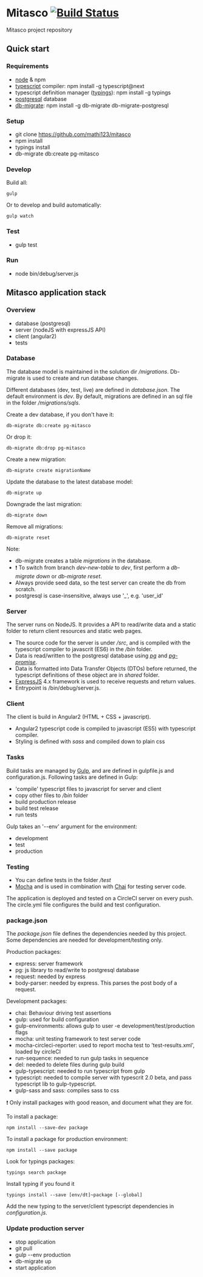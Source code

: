# Mitasco [![Build Status](https://travis-ci.com/mathi123/mitasco.svg?token=higJw8z1ADo9Wsy5x1nX&branch=master)](https://travis-ci.com/mathi123/mitasco)

Mitasco project repository

## Quick start
### Requirements
- [node](https://nodejs.org/en/) & npm
- [typescript](http://www.typescriptlang.org/) compiler: npm install -g typescript@next
- typescript definition manager ([typings](https://github.com/typings/typings)): npm install -g typings
- [postgresql](https://www.postgresql.org/) database
- [db-migrate](https://db-migrate.readthedocs.io/en/latest/): npm install -g db-migrate db-migrate-postgresql

### Setup
- git clone https://github.com/mathi123/mitasco
- npm install
- typings install
- db-migrate db:create pg-mitasco

### Develop
Build all:

    gulp
Or to develop and build automatically: 

    gulp watch

### Test
- gulp test

### Run
- node bin/debug/server.js

## Mitasco application stack
### Overview
- database (postgresql)
- server (nodeJS with expressJS API)
- client (angular2)
- tests

### Database
The database model is maintained in the solution dir */migrations*. Db-migrate is used to create and run database changes.

Different databases (dev, test, live) are defined in *database.json*. The default environment is *dev*.
By default, migrations are defined in an sql file in the folder */migrations/sqls*.

Create a dev database, if you don't have it:

    db-migrate db:create pg-mitasco

Or drop it:

    db-migrate db:drop pg-mitasco

Create a new migration:

    db-migrate create migrationName

Update the database to the latest database model:

    db-migrate up
    
 Downgrade the last migration:
 
    db-migrate down
 
Remove all migrations:

    db-migrate reset

Note:
- db-migrate creates a table *migrations* in the database.
- :exclamation: To switch from branch *dev-new-table* to *dev*, first perform a *db-migrate down* or *db-migrate reset*.
- Always provide seed data, so the test server can create the db from scratch.
- postgresql is case-insensitive, always use '_', e.g. 'user_id'

### Server
The server runs on NodeJS. It provides a API to read/write data and a static folder to return client resources and static web pages.

- The source code for the server is under */src*, and is compiled with the typescript compiler to javascrit (ES6) in the */bin* folder.
- Data is read/written to the postgresql database using [*pg*](https://github.com/brianc/node-postgres) and [*pg-promise*](https://github.com/vitaly-t/pg-promise).
- Data is formatted into Data Transfer Objects (DTOs) before returned, the typescript definitions of these object are in *shared* folder.
- [ExpressJS](http://expressjs.com/) 4.x framework is used to receive requests and return values.
- Entrypoint is /bin/debug/server.js.

### Client
The client is build in Angular2 (HTML + CSS + javascript).
 
- Angular2 typescript code is compiled to javascript (ES5) with typescript compiler.
- Styling is defined with *sass* and compiled down to plain css

### Tasks
Build tasks are managed by [Gulp](https://github.com/gulpjs/gulp), and are defined in gulpfile.js and configuration.js. Following tasks are defined in Gulp:
- 'compile' typescript files to javascript for server and client
- copy other files to */bin* folder
- build production release
- build test release
- run tests

Gulp takes an '--env' argument for the environment:
- development
- test
- production

### Testing
- You can define tests in the folder */test*
- [Mocha](https://mochajs.org/#getting-started) and is used in combination with [Chai](http://chaijs.com/) for testing server code.

The application is deployed and tested on a CircleCI server on every push. The circle.yml file configures the build and test configuration.

### package.json
The *package.json* file defines the dependencies needed by this project. Some dependencies are needed for development/testing only.

Production packages:
- express: server framework
- pg: js library to read/write to postgresql database
- request: needed by express
- body-parser: needed by express. This parses the post body of a request.

Development packages:
- chai: Behaviour driving test assertions
- gulp: used for build configuration
- gulp-environments: allows gulp to user -e development/test/production flags
- mocha: unit testing framework to test server code
- mocha-circleci-reporter: used to report mocha test to 'test-results.xml', loaded by circleCI
- run-sequence: needed to run gulp tasks in sequence
- del: needed to delete files during gulp build
- gulp-typescript: needed to run typescript from gulp
- typescript: needed to compile server with typescrit 2.0 beta, and pass typescript lib to gulp-typescript.
- gulp-sass and sass: compiles sass to css

:exclamation: Only install packages with good reason, and document what they are for.

To install a package:

    npm install --save-dev package

To install a package for production environment:

    npm install --save package
 
Look for typings packages:

    typings search package

Install typing if you found it

    typings install --save [env/dt]~package [--global]

Add the new typing to the server/client typescript dependencies in *configuration.js*.

### Update production server
- stop application
- git pull
- gulp --env production
- db-migrate up
- start application
